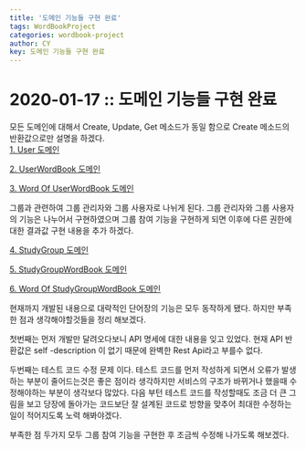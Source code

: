 ```yaml
---
title: '도메인 기능들 구현 완료'
tags: WordBookProject
categories: wordbook-project
author: CY
key: 도메인 기능들 구현 완료
---
```

# 2020-01-17 :: 도메인 기능들 구현 완료

모든 도메인에 대해서 Create, Update, Get 메소드가 동일 함으로 Create 메소드의 반환값으로만 설명을 하겠다.  
[1. User 도메인](/assets/innerPosts/2020-01-17-도메인-기능들-구현-완료/1-User-도메인.md)

[2. UserWordBook 도메인](/assets/innerPosts/2020-01-17-도메인-기능들-구현-완료/2-UserWordBook-도메인.md)

[3. Word Of UserWordBook 도메인](/assets/innerPosts/2020-01-17-도메인-기능들-구현-완료/3-Word-Of-UserWordBook-도메인.md)

그룹과 관련하여 그룹 관리자와 그룹 사용자로 나뉘게 된다. 그룹 관리자와 그룹 사용자의 기능은 나누어서 구현하였으며 그룹 참여 기능을 구현하게 되면 이후에 다른 권한에 대한 결과값 구현 내용을 추가 하겠다.

[4. StudyGroup 도메인](/assets/innerPosts/2020-01-17-도메인-기능들-구현-완료/4-StudyGroup-도메인.md)

[5. StudyGroupWordBook 도메인](/assets/innerPosts/2020-01-17-도메인-기능들-구현-완료/5-StudyGroupWordBook-도메인.md)

[6. Word Of StudyGroupWordBook 도메인](/assets/innerPosts/2020-01-17-도메인-기능들-구현-완료/6-Word-Of-StudyGroupWordBook-도메인.md)

현재까지 개발된 내용으로 대략적인 단어장의 기능은 모두 동작하게 됐다. 하지만 부족한 점과 생각해야할것들을 정리 해보겠다.

첫번째는 먼저 개발만 달려오다보니 API 명세에 대한 내용을 잊고 있었다. 현재 API 반환값은 self -description 이 없기 때문에 완벽한 Rest Api라고 부를수 없다.

두번째는 테스트 코드 수정 문제 이다. 테스트 코드를 먼저 작성하게 되면서 오류가 발생하는 부분이 줄어드는것은 좋은 점이라 생각하지만 서비스의 구조가 바뀌거나 했을때 수정해야하는 부분이 생각보다 많았다. 다음 부턴 테스트 코드를 작성할때도 조금 더 큰 그림을 보고 당장에 돌아가는 코드보단 잘 설계된 코드로 방향을 맞추어 최대한 수정하는 일이 적어지도록 노력 해봐야겠다.

부족한 점 두가지 모두 그룹 참여 기능을 구현한 후 조금씩 수정해 나가도록 해보겠다.